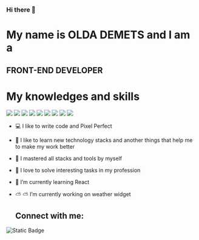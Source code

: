 ### Hi there 👋

# My name is __OLDA DEMETS__ and I am a
## FRONT-END DEVELOPER

# My knowledges and skills

![](https://img.shields.io/badge/-HTML-8A2BE2)
![](https://img.shields.io/badge/-CSS-8A2BE2)
![](https://img.shields.io/badge/-Java%20Script-8A2BE2)
![](https://img.shields.io/badge/-Github-8A2BE2)
![](https://img.shields.io/badge/-Java%20Script-8A2BE2)
![](https://img.shields.io/badge/-Responsive%20Design-8A2BE2)
![](https://img.shields.io/badge/-REST%20Api-8A2BE2)
![](https://img.shields.io/badge/-Testing-8A2BE2)
![](https://img.shields.io/badge/-Figma-8A2BE2)

- :computer: I like to write code and Pixel Perfect
- :dvd: I like to learn new technology stacks and another things that help me to make my work better
- :muscle: I mastered all stacks and tools by myself
- :key: I love to solve interesting tasks in my profession
- 🌱 I’m currently learning React
- ⛅ :partly_sunny: I’m currently working on weather widget

  ## Connect with me:
<img alt="Static Badge" src="https://img.shields.io/badge/-LinkedIn-black?style=for-the-badge&logo=linkedin&logoColor=0A66C2"/>
  
  


